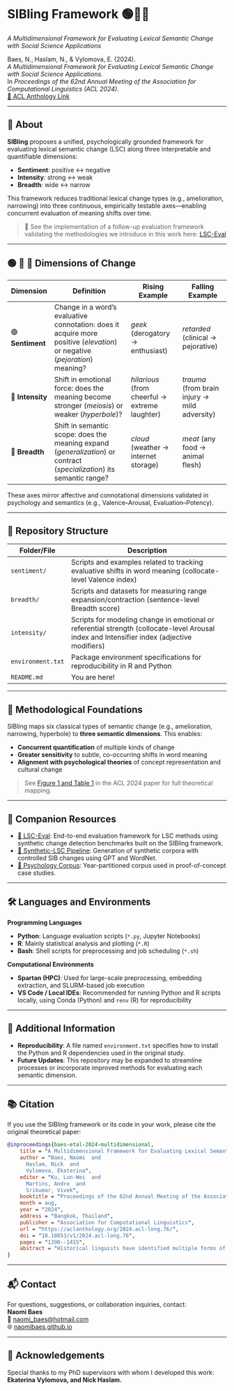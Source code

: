 # SIBling Framework 🟢🔴🔵
*A Multidimensional Framework for Evaluating Lexical Semantic Change with Social Science Applications*

Baes, N., Haslam, N., & Vylomova, E. (2024).  
*A Multidimensional Framework for Evaluating Lexical Semantic Change with Social Science Applications.*  
In *Proceedings of the 62nd Annual Meeting of the Association for Computational Linguistics (ACL 2024)*.  
[📄 ACL Anthology Link](https://aclanthology.org/2024.acl-long.76/)

---

## 📄 About

**SIBling** proposes a unified, psychologically grounded framework for evaluating lexical semantic change (LSC) along three interpretable and quantifiable dimensions:

- **Sentiment**: positive ↔ negative  
- **Intensity**: strong ↔ weak  
- **Breadth**: wide ↔ narrow  

This framework reduces traditional lexical change types (e.g., amelioration, narrowing) into three continuous, empirically testable axes—enabling concurrent evaluation of meaning shifts over time.

> 🔁 See the implementation of a follow-up evaluation framework validating the methodologies we introduce in this work here: [LSC-Eval](https://github.com/naomibaes/LSCD_method_evaluation/tree/main)

---

## 🟢 🔴 🔵 Dimensions of Change

| Dimension   | Definition | Rising Example | Falling Example |
|-------------|------------|----------------|-----------------|
| 🟢 **Sentiment** | Change in a word’s evaluative connotation: does it acquire more positive (*elevation*) or negative (*pejoration*) meaning? | *geek* (derogatory → enthusiast) | *retarded* (clinical → pejorative) |
| 🔴 **Intensity** | Shift in emotional force: does the meaning become stronger (*meiosis*) or weaker (*hyperbole*)? | *hilarious* (from cheerful → extreme laughter) | *trauma* (from brain injury → mild adversity) |
| 🔵 **Breadth** | Shift in semantic scope: does the meaning expand (*generalization*) or contract (*specialization*) its semantic range? | *cloud* (weather → internet storage) | *meat* (any food → animal flesh) |

These axes mirror affective and connotational dimensions validated in psychology and semantics (e.g., Valence–Arousal, Evaluation–Potency).

---

## 📁 Repository Structure

| Folder/File       | Description |
|-------------------|-------------|
| `sentiment/`       | Scripts and examples related to tracking evaluative shifts in word meaning (collocate-level Valence index) |
| `breadth/`         | Scripts and datasets for measuring range expansion/contraction (sentence-level Breadth score) |
| `intensity/`       | Scripts for modeling change in emotional or referential strength (collocate-level Arousal index and Intensifier index (adjective modifiers) |
| `environment.txt`  | Package environment specifications for reproducibility in R and Python |
| `README.md`        | You are here! |

---

## 🧪 Methodological Foundations

SIBling maps six classical types of semantic change (e.g., amelioration, narrowing, hyperbole) to **three semantic dimensions**. This enables:

- **Concurrent quantification** of multiple kinds of change  
- **Greater sensitivity** to subtle, co-occurring shifts in word meaning  
- **Alignment with psychological theories** of concept representation and cultural change  

> See [Figure 1 and Table 1](https://aclanthology.org/2024.acl-long.76) in the ACL 2024 paper for full theoretical mapping.

---

## 🔗 Companion Resources

- [📁 LSC-Eval](https://github.com/naomibaes/LSCD_method_evaluation/tree/main): End-to-end evaluation framework for LSC methods using synthetic change detection benchmarks built on the SIBling framework.  
- [📁 Synthetic-LSC Pipeline](https://github.com/naomibaes/Synthetic-LSC_pipeline): Generation of synthetic corpora with controlled SIB changes using GPT and WordNet.  
- [📁 Psychology Corpus](https://github.com/naomibaes/psychology_corpus): Year-partitioned corpus used in proof-of-concept case studies.

---

## 🛠️ Languages and Environments

**Programming Languages**  
- **Python**: Language evaluation scripts (`*.py`, Jupyter Notebooks)  
- **R**: Mainly statistical analysis and plotting (`*.R`)  
- **Bash**: Shell scripts for preprocessing and job scheduling (`*.sh`)

**Computational Environments**  
- **Spartan (HPC)**: Used for large-scale preprocessing, embedding extraction, and SLURM-based job execution  
- **VS Code / Local IDEs**: Recommended for running Python and R scripts locally, using Conda (Python) and `renv` (R) for reproducibility

---

## 📎 Additional Information

- **Reproducibility**: A file named `environment.txt` specifies how to install the Python and R dependencies used in the original study.
- **Future Updates**: This repository may be expanded to streamline processes or incorporate improved methods for evaluating each semantic dimension.

---

## 📚 Citation

If you use the SIBling framework or its code in your work, please cite the original theoretical paper:

```bibtex
@inproceedings{baes-etal-2024-multidimensional,
    title = "A Multidimensional Framework for Evaluating Lexical Semantic Change with Social Science Applications",
    author = "Baes, Naomi  and
      Haslam, Nick  and
      Vylomova, Ekaterina",
    editor = "Ku, Lun-Wei  and
      Martins, Andre  and
      Srikumar, Vivek",
    booktitle = "Proceedings of the 62nd Annual Meeting of the Association for Computational Linguistics (Volume 1: Long Papers)",
    month = aug,
    year = "2024",
    address = "Bangkok, Thailand",
    publisher = "Association for Computational Linguistics",
    url = "https://aclanthology.org/2024.acl-long.76/",
    doi = "10.18653/v1/2024.acl-long.76",
    pages = "1390--1415",
    abstract = "Historical linguists have identified multiple forms of lexical semantic change. We present a three-dimensional framework for integrating these forms and a unified computational methodology for evaluating them concurrently. The dimensions represent increases or decreases in semantic 1) sentiment (valence of a target word{'}s collocates), 2) intensity (emotional arousal of collocates or the frequency of intensifiers), and 3) breadth (diversity of contexts in which the target word appears). These dimensions can be complemented by evaluation of shifts in the frequency of the target words and the thematic content of its collocates. This framework enables lexical semantic change to be mapped economically and systematically and has applications in computational social science. We present an illustrative analysis of semantic shifts in \textit{mental health} and \textit{mental illness} in two corpora, demonstrating patterns of semantic change that illuminate contemporary concerns about pathologization, stigma, and concept creep."
}
```
---

## 📬 Contact

For questions, suggestions, or collaboration inquiries, contact:  
**Naomi Baes**  
📧 naomi_baes@hotmail.com  
🌐 [naomibaes.github.io](https://naomibaes.github.io)

---

## 🙏 Acknowledgements

Special thanks to my PhD supervisors with whom I developed this work: **Ekaterina Vylomova, and Nick Haslam.**
